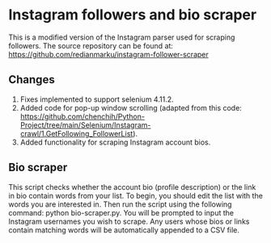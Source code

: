 # Instagram followers and bio scraper

This is a modified version of the Instagram parser used for scraping followers. The source repository can be found at: https://github.com/redianmarku/instagram-follower-scraper

## Changes

1. Fixes implemented to support selenium 4.11.2.
2. Added code for pop-up window scrolling (adapted from this code: https://github.com/chenchih/Python-Project/tree/main/Selenium/Instagram-crawl/1.GetFollowing_FollowerList).
3. Added functionality for scraping Instagram account bios.

## Bio scraper

This script checks whether the account bio (profile description) or the link in bio contain words from your list.
To begin, you should edit the list with the words you are interested in. Then run the script using the following command: python bio-scraper.py. You will be prompted to input the Instagram usernames you wish to scrape.
Any users whose bios or links contain matching words will be automatically appended to a CSV file.
